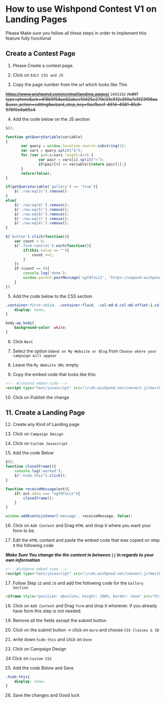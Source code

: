 # How to use Wishpond Contest V1 on Landing Pages

Please Make sure you follow all these steps in order to implement this feature fully functional

## Create a Contest Page

1. Please Create a contest page.

2. Click on `Edit CSS and JS`

3. Copy the page number from the url which looks like This

~~https://www.wishpond.com/central/landing_pages/~~ `2455192` ~~/edit?type=photo&urk=418b5f54ae82abcc10425e279c33c512c5f0a7e5f23f98aa&user_action=editing&wizard_step_key=9acfbeef-4614-4981-8fe8-976f0e6a65c4~~

4. Add the code below on the JS section

```javascript
$();

function getQueryVariable(variable)
{
       var query = window.location.search.substring(1);
       var vars = query.split("&");
       for (var i=0;i<vars.length;i++) {
               var pair = vars[i].split("=");
               if(pair[0] == variable){return pair[1];}
       }
       return(false);
}

if(getQueryVariable('gallery') == 'true'){
    $('.row:eq(3)').remove()
}
else{
    $('.row:eq(4)').remove();
    $('.row:eq(5)').remove();
    $('.row:eq(6)').remove();
    $('.row:eq(7)').remove();
    $('.row:eq(4)').remove();
}

$('button').click(function(){
	var count = 0;
	$('.form-control').each(function(){
		if(this.value == ""){
			count +=1;
		}
	})
	if (count == 0){
	    console.log('done');
		window.parent.postMessage('xgfdfsLLS', 'https://wipond.wishpond.com')
	}
})
```

5. Add the code below to the CSS section

```css
.container:first-child, .container-fluid, .col-md-6.col-md-offset-1.col-sm-7{
    display: none;
}

body.wp_body{
    background-color: white;
}
```
6. Click `Next`

7. Select the option `Embed on My Website or Blog` from `Choose where your campaign will appear`

8. Leave the `My Website URL` empty

9. Copy the embed code that looks like this:

```HTML
<!-- Wishpond embed code -->
<script type="text/javascript" src="//cdn.wishpond.net/connect.js?merchantId=772639&writeKey=664c0889106b" async></script><div class="wishpond-campaign" data-wishpond-id="2455192" data-wishpond-href="https://embedded.wishpondpages.com/lp/2455192/"></div>
```

10. Click on Publish the change

## 11. Create a Landing Page

12. Create any Kind of Landing page

13. Click on `Campaign Design`

14. Click on `Custom Javascript`

15. Add the code Below

```javascript
$();
function closeIFrame(){
    console.log('worked');
    $(".hide-this").click();
}

function receiveMessage(evt){
    if( evt.data === "xgfdfsLLS"){
        closeIFrame();
    }
}

window.addEventListener('message', receiveMessage, false);
```

16. Click on `Add Content` and Drag `HTML` and drop it where you want your form to be.

17. Edit the `HTML` content and paste the embed code that was copied on step `8` the following code

***Make Sure You change the the content in between `[]` in regards to your own information***

```HTML
<!-- Wishpond embed code -->
<script type="text/javascript" src="//cdn.wishpond.net/connect.js?merchantId=772639&writeKey=664c0889106b" async></script><div class="wishpond-campaign" data-wishpond-id="[2455192 page number from step 3]" data-wishpond-href="https://embedded.wishpondpages.com/lp/[2455192 page number from step 3]/"></div>
```

17. Follow Step `15` and `16` and add the following code for the `Gallery Section`

```HTML
<iframe style="position: absolute; height: 100%; border: none" src="https://embedded.wishpondpages.com/lp/[2455192 page number from step 3]/?gallery=true" style="border:0px #ffffff none;" name="gallery" scrolling="yes" frameborder="1" marginheight="0px" marginwidth="0px" height="100%" width="100%" allowfullscreen></iframe>
```

18. Click on `Add Content` and Drag `form` and drop it wherever. If you already have form this step is not needed.

19. Remove all the fields except the submit button

20. Click on the submit button -> click on `more` and choose `CSS Classes & ID`

21. write down `hide-this` and click on `Done`

23. Click on Campaign Design

24 Click on `Custom CSS`

25. Add the code Below and Save

```css
.hide-this{
    display: none;
}
```

26. Save the changes and Good luck
